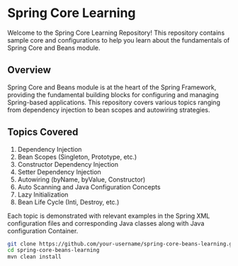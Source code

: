 # Spring Core Learning
Welcome to the Spring Core Learning Repository! This repository contains sample core and configurations to help you learn about the fundamentals of Spring Core and Beans module.

## Overview
Spring Core and Beans module is at the heart of the Spring Framework, providing the fundamental building blocks for configuring and managing Spring-based applications. 
This repository covers various topics ranging from dependency injection to bean scopes and autowiring strategies.

## Topics Covered

1. Dependency Injection
2. Bean Scopes (Singleton, Prototype, etc.)
3. Constructor Dependency Injection
4. Setter Dependency Injection
5. Autowiring (byName, byValue, Constructor)
6. Auto Scanning and Java Configuration Concepts
7. Lazy Initialization
8. Bean Life Cycle (Inti, Destroy, etc.)

Each topic is demonstrated with relevant examples in the Spring XML configuration files and corresponding Java classes along with Java configuration Container.

```bash
git clone https://github.com/your-username/spring-core-beans-learning.git
cd spring-core-beans-learning
mvn clean install
